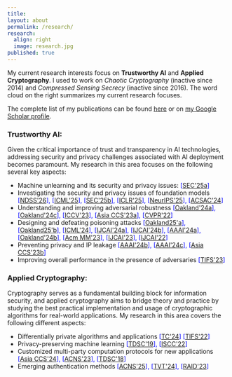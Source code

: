 ```yaml
---
title:
layout: about
permalink: /research/
research:
  align: right
  image: research.jpg
published: true
---
```


<!--## Research
My research interests fall in three macro-areas of computer science and engineering:
- distributed systems
- intelligent and autonomous systems
- algorithms and optimization

Focuses I have interested on are:
- Wireless Sensor Networks
- Edge Computing
- [Edge Intelligence]({{site.baseurl}}/research/edge-ai)
- Federated Learning
- Autonomous Vehicles
- Reinforcement Learning
- Swarm Intelligence
- Genetic Algorithms-->


My current research interests focus on __Trustworthy AI__ and __Applied Cryptography__. I used to work on _Chaotic Cryptography_ (inactive since 2014) and _Compressed Sensing Secrecy_ (inactive since 2016). The word cloud on the right summarizes my current research focuses. 

The complete list of my publications can be found [here]({{site.baseurl}}/research/fullList) or on [my Google Scholar profile](https://scholar.google.com/citations?user=JK21OM0AAAAJ). 

### Trustworthy AI:
Given the critical importance of trust and transparency in AI technologies, addressing security and privacy challenges associated with AI deployment becomes paramount. My research in this area focuses on the following several key aspects: 
- Machine unlearning and its security and privacy issues:<span style="color:blue"> [[SEC'25a]({{site.baseurl}}/research/trustworthyAI)] </span> 
- Investigating the security and privacy issues of foundation models <span style="color:blue"> [[NDSS'26]({{site.baseurl}}/research/trustworthyAI)], [[ICML'25]({{site.baseurl}}/research/trustworthyAI)], [[SEC'25b]({{site.baseurl}}/research/trustworthyAI)], [[ICLR'25]({{site.baseurl}}/research/trustworthyAI)], [[NeurIPS'25]({{site.baseurl}}/research/trustworthyAI)], [[ACSAC'24]({{site.baseurl}}/research/trustworthyAI)] </span>  
- Understanding and improving adversarial robustness <span style="color:blue"> [[Oakland'24a]({{site.baseurl}}/research/trustworthyAI)], [[Oakland'24c]({{site.baseurl}}/research/trustworthyAI)], [[ICCV'23]({{site.baseurl}}/research/trustworthyAI)], [[Asia CCS'23a]({{site.baseurl}}/research/trustworthyAI)], [[CVPR'22]({{site.baseurl}}/research/trustworthyAI)] </span>  
- Designing and defeating poisoning attacks <span style="color:blue"> 
[[Oakland25'a]({{site.baseurl}}/research/trustworthyAI)], [[Oakland25'b]({{site.baseurl}}/research/trustworthyAI)], [[ICML'24]({{site.baseurl}}/research/trustworthyAI)], [[IJCAI'24a]({{site.baseurl}}/research/trustworthyAI)], [[IJCAI'24b]({{site.baseurl}}/research/trustworthyAI)], [[AAAI'24a]({{site.baseurl}}/research/trsutworthyAI)], [[Oakland'24b]({{site.baseurl}}/research/trustworthyAI)], [[Acm MM'23]({{site.baseurl}}/research/trustworthyAI)], [[IJCAI'23]({{site.baseurl}}/research/trustworthyAI)], [[IJCAI'22]({{site.baseurl}}/research/trustworthyAI)] </span>  
- Preventing privacy and IP leakage <span style="color:blue"> [[AAAI'24b]({{site.baseurl}}/research/trustworthyAI)], [[AAAI'24c]({{site.baseurl}}/research/trustworthyAI)], [[Asia CCS'23b]({{site.baseurl}}/research/trustworthyAI)] </span>  
- Improving overall performance in the presence of adversaries <span style="color:blue"> [[TIFS'23]({{site.baseurl}}/research/trustworthyAI)] </span>  


### Applied Cryptography:
Cryptography serves as a fundamental building block for information security, and applied cryptography aims to bridge theory and practice by studying the best practical implementation and usage of cryptographic algorithms for real-world applications. My research in this area covers the following different aspects:
- Differentially private algorithms and applications <span style="color:blue"> 
[[TC'24]({{site.baseurl}}/research/appCrypt)]
[[TIFS'22]({{site.baseurl}}/research/appCrypt)] </span>  
- Privacy-preserving machine learning <span style="color:blue"> 
[[TDSC'19]({{site.baseurl}}/research/appCrypt)], 
[[ISCC'22]({{site.baseurl}}/research/appCrypt)]</span>  
- Customized multi-party computation protocols for new applications <span style="color:blue"> 
[[Asia CCS'24]({{site.baseurl}}/research/appCrypt)], 
[[ACNS'23]({{site.baseurl}}/research/appCrypt)], 
[[TDSC'18]({{site.baseurl}}/research/appCrypt)]</span>  
- Emerging authentication methods <span style="color:blue"> 
[[ACNS'25]({{site.baseurl}}/research/appCrypt)], 
[[TVT'24]({{site.baseurl}}/research/appCrypt)], [[RAID'23]({{site.baseurl}}/research/appCrypt)]</span>  




